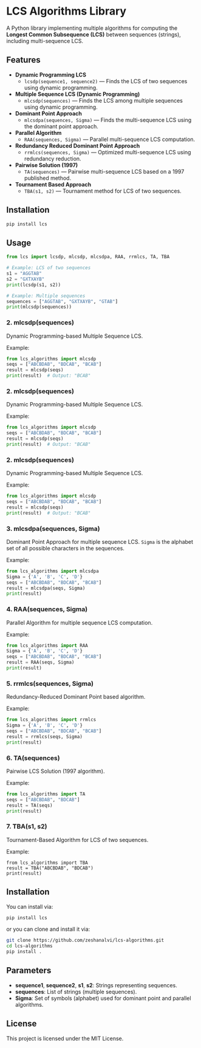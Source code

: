 # LCS Algorithms Library

A Python library implementing multiple algorithms for computing the **Longest Common Subsequence (LCS)** between sequences (strings), including multi-sequence LCS.

## Features

- **Dynamic Programming LCS**
  - `lcsdp(sequence1, sequence2)` — Finds the LCS of two sequences using dynamic programming.
- **Multiple Sequence LCS (Dynamic Programming)**
  - `mlcsdp(sequences)` — Finds the LCS among multiple sequences using dynamic programming.
- **Dominant Point Approach**
  - `mlcsdpa(sequences, Sigma)` — Finds the multi-sequence LCS using the dominant point approach.
- **Parallel Algorithm**
  - `RAA(sequences, Sigma)` — Parallel multi-sequence LCS computation.
- **Redundancy Reduced Dominant Point Approach**
  - `rrmlcs(sequences, Sigma)` — Optimized multi-sequence LCS using redundancy reduction.
- **Pairwise Solution (1997)**
  - `TA(sequences)` — Pairwise multi-sequence LCS based on a 1997 published method.
- **Tournament Based Approach**
  - `TBA(s1, s2)` — Tournament method for LCS of two sequences.

## Installation

```bash
pip install lcs
```

## Usage

```python
from lcs import lcsdp, mlcsdp, mlcsdpa, RAA, rrmlcs, TA, TBA

# Example: LCS of two sequences
s1 = "AGGTAB"
s2 = "GXTXAYB"
print(lcsdp(s1, s2))

# Example: Multiple sequences
sequences = ["AGGTAB", "GXTXAYB", "GTAB"]
print(mlcsdp(sequences))
```

### 2. mlcsdp(sequences)
Dynamic Programming-based Multiple Sequence LCS.

Example:

```python
from lcs_algorithms import mlcsdp
seqs = ["ABCBDAB", "BDCAB", "BCAB"]
result = mlcsdp(seqs)
print(result)  # Output: "BCAB"

```
### 2. mlcsdp(sequences)
Dynamic Programming-based Multiple Sequence LCS.

Example:

```python
from lcs_algorithms import mlcsdp
seqs = ["ABCBDAB", "BDCAB", "BCAB"]
result = mlcsdp(seqs)
print(result)  # Output: "BCAB"

```
### 2. mlcsdp(sequences)
Dynamic Programming-based Multiple Sequence LCS.

Example:

```python
from lcs_algorithms import mlcsdp
seqs = ["ABCBDAB", "BDCAB", "BCAB"]
result = mlcsdp(seqs)
print(result)  # Output: "BCAB"

```
### 3. mlcsdpa(sequences, Sigma)
Dominant Point Approach for multiple sequence LCS.
```Sigma``` is the alphabet set of all possible characters in the sequences.

Example:

```python
from lcs_algorithms import mlcsdpa
Sigma = {'A', 'B', 'C', 'D'}
seqs = ["ABCBDAB", "BDCAB", "BCAB"]
result = mlcsdpa(seqs, Sigma)
print(result)

```
### 4. RAA(sequences, Sigma)
Parallel Algorithm for multiple sequence LCS computation.

Example:

```python
from lcs_algorithms import RAA
Sigma = {'A', 'B', 'C', 'D'}
seqs = ["ABCBDAB", "BDCAB", "BCAB"]
result = RAA(seqs, Sigma)
print(result)
```

### 5. rrmlcs(sequences, Sigma)
Redundancy-Reduced Dominant Point based algorithm.

Example:
```python
from lcs_algorithms import rrmlcs
Sigma = {'A', 'B', 'C', 'D'}
seqs = ["ABCBDAB", "BDCAB", "BCAB"]
result = rrmlcs(seqs, Sigma)
print(result)

```
### 6. TA(sequences)
Pairwise LCS Solution (1997 algorithm).

Example:

```python
from lcs_algorithms import TA
seqs = ["ABCBDAB", "BDCAB"]
result = TA(seqs)
print(result)

```

### 7. TBA(s1, s2)
Tournament-Based Algorithm for LCS of two sequences.

Example:
```
from lcs_algorithms import TBA
result = TBA("ABCBDAB", "BDCAB")
print(result)

```

## Installation
You can install via:
```bash
pip install lcs
```
or you can clone and install it via:
```bash
git clone https://github.com/zeshanalvi/lcs-algorithms.git
cd lcs-algorithms
pip install .
```

## Parameters

- **sequence1**, **sequence2**, **s1**, **s2**: Strings representing sequences.
- **sequences**: List of strings (multiple sequences).
- **Sigma**: Set of symbols (alphabet) used for dominant point and parallel algorithms.

## License

This project is licensed under the MIT License.

